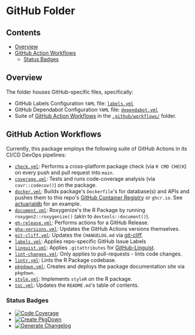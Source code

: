 # GitHub Folder

## Contents

- [Overview](#overview)
- [GitHub Action Workflows](#github-action-workflows)
  - [Status Badges](#status-badges)

## Overview

The folder houses GitHub-specific files, specifically:

- GitHub Labels Configuration `YAML` file: [`labels.yml`](labels.yml)
- GitHub Dependabot Configuration `YAML` file: [`dependabot.yml`](dependabot.yml)
- Suite of [GitHub Action Workflows](workflows/) in the [`.github/workflows/`](workflows/) folder.

## GitHub Action Workflows

Currently, this package employs the following suite of GitHub Actions in its CI/CD DevOps pipelines:

- [`check.yml`](workflows/check.yml): Performs a cross-platform package check (via `R CMD CHECK`) on every push and pull request into `main`.
- [`coverage.yml`](workflows/coverage.yml): Tests and runs code-coverage analysis (via `covr::codecov()`) on the package.
- [`docker.yml`](workflows/docker.yml): Builds package's `Dockerfile`'s for database(s) and APIs and pushes them to this repo's [GitHub Container Registry](https://github.com/jimbrig?tab=packages&repo_name=lossrx) or `ghcr.io`. See [actuarialdb]() for an example.
- [`document.yml`](workflows/document.yml): Roxygenize's the R Package by running `roxygen2::roxygenize()` (akin to `devtools::document()`).
- [`gh-release.yml`](workflows/gh-release.yml): Performs actions for a GitHub Release.
- [`gha-versions.yml`](workflows/gha-versions.yml): Updates the GitHub Actions versions themselves.
- [`git-cliff.yml`](workflows/git-cliff.yml): Updates the `CHANGELOG.md` via [git-cliff]().
- [`labels.yml`](workflows/labels.yml): Applies repo-specific GitHub Issue Labels
- [`linguist.yml`](workflows/linguist.yml): Applies `.gitattributes` for [GitHub-Linguist]().
- [`lint-changes.yml`](workflowss/lint-changes.yml): Only applies to pull-requests - lints code changes.
- [`lintr.yml`](workflows/lintr.yml): Lints the R Package codebase.
- [`pkgdown.yml`](workflows/pkgdown.yml): Creates and deploys the package documentation site via `pkgdown`.
- [`style.yml`](workflows/style.yml): Implements `styleR` on the R package.
- [`toc.yml`](workflows/toc.yml): Updates the `README.md`'s table of contents.

### Status Badges

- [![Code Coverage](https://github.com/jimbrig/lossrx/actions/workflows/coverage.yml/badge.svg)](https://github.com/jimbrig/lossrx/actions/workflows/coverage.yml)
- [![Create PkgDown](https://github.com/jimbrig/lossrx/actions/workflows/pkgdown.yml/badge.svg)](https://github.com/jimbrig/lossrx/actions/workflows/pkgdown.yml)
- [![Generate Changelog](https://github.com/jimbrig/lossrx/actions/workflows/git-cliff.yml/badge.svg)](https://github.com/jimbrig/lossrx/actions/workflows/git-cliff.yml)
